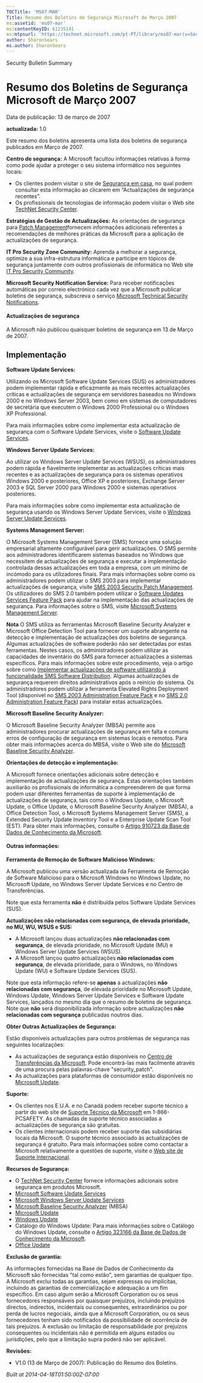 ```yaml
---
TOCTitle: 'MS07-MAR'
Title: Resumo dos Boletins de Segurança Microsoft de Março 2007
ms:assetid: 'ms07-mar'
ms:contentKeyID: 61235141
ms:mtpsurl: 'https://technet.microsoft.com/pt-PT/library/ms07-mar(v=Security.10)'
author: SharonSears
ms.author: SharonSears
---
```


Security Bulletin Summary

Resumo dos Boletins de Segurança Microsoft de Março 2007
========================================================

Data de publicação: 13 de março de 2007

**actualizada:** 1.0

Este resumo dos boletins apresenta uma lista dos boletins de segurança publicados em Março de 2007.

**Centro de segurança:** A Microsoft facultou informações relativas à forma como pode ajudar a proteger o seu sistema informático nos seguintes locais:

-   Os clientes podem visitar o site de [Segurança em casa](http://go.microsoft.com/fwlink/?linkid=85102), no qual podem consultar esta informação ao clicarem em “Actualizações de segurança recentes”.
-   Os profissionais de tecnologias de informação podem visitar o Web site [TechNet Security Center](http://go.microsoft.com/fwlink/?linkid=21171).

**Estratégias de Gestão de Actualizações:** As orientações de segurança para [Patch Management](http://go.microsoft.com/fwlink/?linkid=21168)fornecem informações adicionais referentes a recomendações de melhores práticas da Microsoft para a aplicação de actualizações de segurança.

**IT Pro Security Zone Community:** Aprenda a melhorar a segurança, optimize a sua infra-estrutura informática e participe em tópicos de segurança juntamente com outros profissionais de informática no Web site [IT Pro Security Community](http://go.microsoft.com/fwlink/?linkid=21164).

**Microsoft Security Notification Service:** Para receber notificações automáticas por correio electrónico cada vez que a Microsoft publicar boletins de segurança, subscreva o serviço [Microsoft Technical Security Notifications](http://go.microsoft.com/fwlink/?linkid=21163).

#### Actualizações de segurança

A Microsoft não publicou quaisquer boletins de segurança em 13 de Março de 2007.

Implementação
-------------

<span></span>
**Software Update Services:**

Utilizando os Microsoft Software Update Services (SUS) os administradores podem implementar rápida e eficazmente as mais recentes actualizações críticas e actualizações de segurança em servidores baseados no Windows 2000 e no Windows Server 2003, bem como em sistemas de computadores de secretária que executem o Windows 2000 Professional ou o Windows XP Professional.

Para mais informações sobre como implementar esta actualização de segurança com o Software Update Services, visite o [Software Update Services](http://go.microsoft.com/fwlink/?linkid=21133).

**Windows Server Update Services:**

Ao utilizar os Windows Server Update Services (WSUS), os administradores podem rápida e fiavelmente implementar as actualizações críticas mais recentes e as actualizações de segurança para os sistemas operativos Windows 2000 e posteriores, Office XP e posteriores, Exchange Server 2003 e SQL Server 2000 para Windows 2000 e sistemas operativos posteriores.

Para mais informações sobre como implementar esta actualização de segurança usando os Windows Server Update Services, visite o [Windows Server Update Services](http://go.microsoft.com/fwlink/?linkid=50120).

**Systems Management Server:**

O Microsoft Systems Management Server (SMS) fornece uma solução empresarial altamente configurável para gerir actualizações. O SMS permite aos administradores identificarem sistemas baseados no Windows que necessitem de actualizações de segurança e executar a implementação controlada dessas actualizações em toda a empresa, com um mínimo de incómodo para os utilizadores finais. Para mais informações sobre como os administradores podem utilizar o SMS 2003 para implementar actualizações de segurança, visite [SMS 2003 Security Patch Management](http://go.microsoft.com/fwlink/?linkid=22939). Os utilizadores do SMS 2.0 também podem utilizar o [Software Updates Services Feature Pack](http://go.microsoft.com/fwlink/?linkid=33340) para ajudar na implementação das actualizações de segurança. Para informações sobre o SMS, visite [Microsoft Systems Management Server](http://www.microsoft.com/portugal/smserver/default.mspx).

**Nota** O SMS utiliza as ferramentas Microsoft Baseline Security Analyzer e Microsoft Office Detection Tool para fornecer um suporte abrangente na detecção e implementação de actualizações dos boletins de segurança. Algumas actualizações de software poderão não ser detectadas por estas ferramentas. Nestes casos, os administradores podem utilizar as capacidades de inventário do SMS para fornecer actualizações a sistemas específicos. Para mais informações sobre este procedimento, veja o artigo sobre como [Implementar actualizações de software utilizando a funcionalidade SMS Software Distribution](http://go.microsoft.com/fwlink/?linkid=33341). Algumas actualizações de segurança requerem direitos administrativos após o reinício do sistema. Os administradores podem utilizar a ferramenta Elevated Rights Deployment Tool (disponível no [SMS 2003 Administration Feature Pack](http://go.microsoft.com/fwlink/?linkid=33387) e no [SMS 2.0 Administration Feature Pack](http://go.microsoft.com/fwlink/?linkid=21161)) para instalar estas actualizações.

**Microsoft Baseline Security Analyzer:**

O Microsoft Baseline Security Analyzer (MBSA) permite aos administradores procurar actualizações de segurança em falta e comuns erros de configuração de segurança em sistemas locais e remotos. Para obter mais informações acerca do MBSA, visite o Web site do [Microsoft Baseline Security Analyzer](http://go.microsoft.com/fwlink/?linkid=21134).

**Orientações de detecção e implementação:**

A Microsoft fornece orientações adicionais sobre detecção e implementação de actualizações de segurança. Estas orientações também auxiliarão os profissionais de informática a compreenderem de que forma podem usar diferentes ferramentas de suporte à implementação de actualizações de segurança, tais como o Windows Update, o Microsoft Update, o Office Update, o Microsoft Baseline Security Analyzer (MBSA), a Office Detection Tool, o Microsoft Systems Management Server (SMS), a Extended Security Update Inventory Tool e a Enterprise Update Scan Tool (EST). Para obter mais informações, consulte o [Artigo 910723 da Base de Dados de Conhecimento da Microsoft](http://support.microsoft.com/default.aspx?scid=kb;en-us;910723).

#### Outras informações:

**Ferramenta de Remoção de Software Malicioso Windows:**

A Microsoft publicou uma versão actualizada da Ferramenta de Remoção de Software Malicioso para o Microsoft Windows no Windows Update, no Microsoft Update, no Windows Server Update Services e no Centro de Transferências.

Note que esta ferramenta **não** é distribuída pelos Software Update Services (SUS).

**Actualizações não relacionadas com segurança, de elevada prioridade, no MU, WU, WSUS e SUS:**

-   A Microsoft lançou duas actualizações **não relacionadas com segurança**, de elevada prioridade, no Microsoft Update (MU) e Windows Server Update Services (WSUS).
-   A Microsoft lançou quatro actualizações **não relacionadas com segurança**, de elevada prioridade, para o Windows, no Windows Update (WU) e Software Update Services (SUS).

Note que esta informação refere-se **apenas** a actualizações **não relacionadas com segurança**, de elevada prioridade no Microsoft Update, Windows Update, Windows Server Update Services e Software Update Services, lançados no mesmo dia que o resumo de boletins de segurança. Note que **não** será disponibilizada informação sobre actualizações **não relacionadas com segurança** publicadas noutros dias.

**Obter Outras Actualizações de Segurança:**

Estão disponíveis actualizações para outros problemas de segurança nas seguintes localizações:

-   As actualizações de segurança estão disponíveis no [Centro de Transferências da Microsoft](http://go.microsoft.com/fwlink/?linkid=21129). Pode encontrá-las mais facilmente através de uma procura pelas palavras-chave "security\_patch".
-   As actualizações para plataformas de consumidor estão disponíveis no [Microsoft Update](http://update.microsoft.com/microsoftupdate/v6/default.aspx?ln=pt-pt).

**Suporte:**

-   Os clientes nos E.U.A. e no Canadá podem receber suporte técnico a partir do web site de [Suporte Técnico da Microsoft](http://go.microsoft.com/fwlink/?linkid=21131) em 1-866-PCSAFETY. As chamadas de suporte técnico associadas a actualizações de segurança são gratuitas.
-   Os clientes internacionais podem receber suporte das subsidiárias locais da Microsoft. O suporte técnico associado às actualizações de segurança é gratuito. Para mais informações sobre como contactar a Microsoft relativamente a questões de suporte, visite o [Web site de Suporte Internacional](http://go.microsoft.com/fwlink/?linkid=21155).

**Recursos de Segurança:**

-   O [TechNet Security Center](http://go.microsoft.com/fwlink/?linkid=21132) fornece informações adicionais sobre segurança em produtos Microsoft.
-   [Microsoft Software Update Services](http://go.microsoft.com/fwlink/?linkid=21133)
-   [Microsoft Windows Server Update Services](http://go.microsoft.com/fwlink/?linkid=50120)
-   [Microsoft Baseline Security Analyzer](http://go.microsoft.com/fwlink/?linkid=21134) (MBSA)
-   [Microsoft Update](http://update.microsoft.com/microsoftupdate/v6/default.aspx?ln=pt-pt)
-   [Windows Update](http://update.microsoft.com/microsoftupdate/v6/default.aspx?ln=pt-pt)
-   Catálogo do Windows Update: Para mais informações sobre o Catálogo do Windows Update, consulte o [Artigo 323166 da Base de Dados de Conhecimento da Microsoft](http://support.microsoft.com/default.aspx?scid=kb;en-us;323166).
-   [Office Update](http://office.microsoft.com/pt-pt/downloads/default.aspx)

**Exclusão de garantia:**

As informações fornecidas na Base de Dados de Conhecimento da Microsoft são fornecidas "tal como estão", sem garantias de qualquer tipo. A Microsoft exclui todas as garantias, sejam expressas ou implícitas, incluindo as garantias de comercialização e adequação a um fim específico. Em caso algum serão a Microsoft Corporation ou os seus fornecedores responsáveis por quaisquer prejuízos, incluindo prejuízos directos, indirectos, incidentais ou consequentes, extraordinários ou por perda de lucros negociais, ainda que a Microsoft Corporation, ou os seus fornecedores tenham sido notificados da possibilidade de ocorrência de tais prejuízos. A exclusão ou limitação de responsabilidade por prejuízos consequentes ou incidentais não é permitida em alguns estados ou jurisdições, pelo que a limitação supra poderá não ser aplicável.

**Revisões:**

-   V1.0 (13 de Março de 2007): Publicação do Resumo dos Boletins.

*Built at 2014-04-18T01:50:00Z-07:00*
